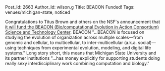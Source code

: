 Post_Id: 2663
Author_Id: wilson.g
Title: BEACON Funded!
Tags: venues/michigan-state, noticed

<p>Congratulations to Titus Brown and others on the NSF's announcement that <a href="http://ivory.idyll.org/blog/feb-10/beacon-funded.html">it will fund the BEACON (Bio/computational Evolution in Action Consortium) Science and Technology Center</a>. BEACON "...BEACON is focused on studying the evolution of organization across multiple scales&mdash;from genomic and cellular, to multicellular, to inter-multicellular (a.k.a. social)&mdash;using techniques from experimental evolution, modeling, and digital life systems." Long story short, this means that Michigan State University and its partner institutions "...has money explicitly for supporting students doing really sexy interdisciplinary work combining computation and biology."</p>
